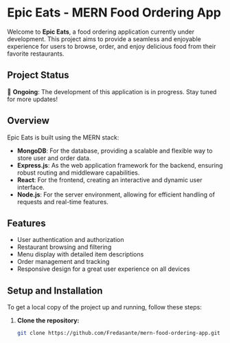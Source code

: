 # Epic Eats - MERN Food Ordering App

Welcome to **Epic Eats**, a food ordering application currently under development. This project aims to provide a seamless and enjoyable experience for users to browse, order, and enjoy delicious food from their favorite restaurants.

## Project Status

🚧 **Ongoing**: The development of this application is in progress. Stay tuned for more updates!

## Overview

Epic Eats is built using the MERN stack:

- **MongoDB**: For the database, providing a scalable and flexible way to store user and order data.
- **Express.js**: As the web application framework for the backend, ensuring robust routing and middleware capabilities.
- **React**: For the frontend, creating an interactive and dynamic user interface.
- **Node.js**: For the server environment, allowing for efficient handling of requests and real-time features.

## Features

- User authentication and authorization
- Restaurant browsing and filtering
- Menu display with detailed item descriptions
- Order management and tracking
- Responsive design for a great user experience on all devices

## Setup and Installation

To get a local copy of the project up and running, follow these steps:

1. **Clone the repository:**

   ```sh
   git clone https://github.com/Fredasante/mern-food-ordering-app.git
   ```
